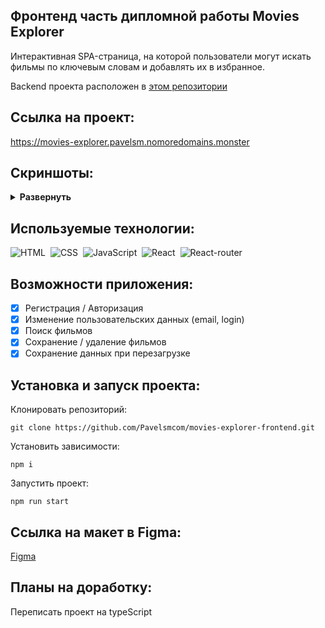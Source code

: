 ## Фронтенд часть дипломной работы Movies Explorer

Интерактивная SPA-страница, на которой пользователи могут искать фильмы по ключевым словам и добавлять их в избранное.

Backend проекта расположен в [этом репозитории](https://github.com/Pavelsmcom/movies-explorer-api)

## Ссылка на проект:

https://movies-explorer.pavelsm.nomoredomains.monster

## Скриншоты:

<details><summary><b>Развернуть</b></summary>

[![movies-explorer-frontend](https://pavelsm.com/GitPic/movies-explorer.png)

</details>

## Используемые технологии:

![HTML](https://img.shields.io/badge/-HTML-05122A?style=flat&logo=HTML5)&nbsp;
![CSS](https://img.shields.io/badge/-CSS-05122A?style=flat&logo=CSS3&logoColor=1572B6)&nbsp;
![JavaScript](https://img.shields.io/badge/-JavaScript-05122A?style=flat&logo=javascript)&nbsp;
![React](https://img.shields.io/badge/-React-05122A?style=flat&logo=react)&nbsp;
![React-router](https://img.shields.io/badge/-React_Router-05122A?style=flat&logo=react-router)&nbsp;

## Возможности приложения:

- [x] Регистрация / Авторизация
- [x] Изменение пользовательских данных (email, login)
- [x] Поиск фильмов
- [x] Сохранение / удаление фильмов
- [x] Сохранение данных при перезагрузке

## Установка и запуск проекта:

Клонировать репозиторий:

    git clone https://github.com/Pavelsmcom/movies-explorer-frontend.git

Установить зависимости:

    npm i

Запустить проект:

    npm run start

## Ссылка на макет в Figma:

[Figma](https://www.figma.com/file/HXalk39BOa53PSbwp0Pb3F/My-Diploma_1?type=design&t=VEUZzQq65YKcSQwN-6)

## Планы на доработку:

Переписать проект на typeScript
